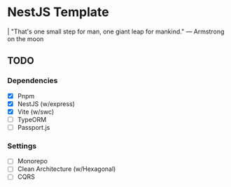 # NestJS Template
| "That's one small step for man, one giant leap for mankind." — Armstrong on the moon

## TODO
### Dependencies
- [x] Pnpm
- [x] NestJS (w/express)
- [x] Vite (w/swc)
- [ ] TypeORM
- [ ] Passport.js

### Settings
- [ ] Monorepo
- [ ] Clean Architecture (w/Hexagonal)
- [ ] CQRS
